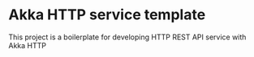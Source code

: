 # Akka HTTP service template

This project is a boilerplate for developing HTTP REST API service with Akka HTTP


